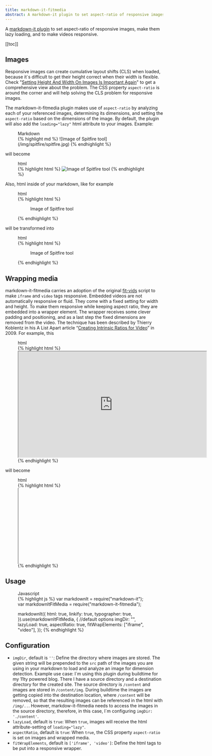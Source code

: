```yaml
---
title: markdown-it-fitmedia
abstract: A markdown-it plugin to set aspect-ratio of responsive images, make them lazy loading, and to make videos responsive.
---
```


A [markdown-it plugin](https://www.npmjs.com/package/markdown-it-fitmedia) to set aspect-ratio of responsive images, make them lazy loading, and to make videos responsive.

[[toc]]

## Images

Responsive images can create cumulative layout shifts (CLS) when loaded, because it´s difficult to get their height correct when their width is flexible. Check "[Setting Height And Width On Images Is Important Again](https://www.smashingmagazine.com/2020/03/setting-height-width-images-important-again/)" to get a comprehensive view about the problem. The CSS property `aspect-ratio` is around the corner and will help solving the CLS problem for responsive images.

The markdown-it-fitmedia plugin makes use of `aspect-ratio` by analyzing each of your referenced images, determining its dimensions, and setting the `aspect-ratio` based on the dimensions of the image. By default, the plugin will also add the `loading="lazy"` html attribute to your images. Example:

<figure>
<figcaption>Markdown</figcaption>
{% highlight md %}
![Image of Spitfire tool](/img/spitfire/spitfire.jpg)
{% endhighlight %}
</figure>

will become

<figure>
<figcaption>html</figcaption>
{% highlight html %}
<img alt="Image of Spitfire tool" src="/img/spitfire/spitfire.jpg" loading="lazy" style="aspect-ratio:750/388;">
{% endhighlight %}
</figure>

Also, html inside of your markdown, like for example

<figure>
<figcaption>html</figcaption>
{% highlight html %}
<figure>
<img alt="" src="/img/spitfire/spitfire.jpg" >
<figcaption>Image of Spitfire tool</figcaption>
</figure>
{% endhighlight %}
</figure>

will be transformed into

<figure>
<figcaption>html</figcaption>
{% highlight html %}
<figure>
<img alt="" src="/img/spitfire/spitfire.jpg" loading="lazy" style="aspect-ratio:750/388;">
<figcaption>Image of Spitfire tool</figcaption>
</figure>
{% endhighlight %}
</figure>

## Wrapping media

markdown-it-fitmedia carries an adoption of the original [fit-vids](http://fitvidsjs.com) script to make `iframe` and `video` tags responsive. Embedded videos are not automatically responsive or fluid. They come with a fixed setting for width and height. To make them responsive while keeping aspect ratio, they are embedded into a wrapper element. The wrapper receives some clever padding and positioning, and as a last step the fixed dimensions are removed from the video. The technique has been described by Thierry Koblentz in his A List Apart article “[Creating Intrinsic Ratios for Video](https://alistapart.com/article/creating-intrinsic-ratios-for-video/)” in 2009. For example, this

<figure>
<figcaption>html</figcaption>
{% highlight html %}
<iframe src="https://player.vimeo.com/video/304626830" width="600" height="338"></iframe>
{% endhighlight %}
</figure>

will become

<figure>
<figcaption>html</figcaption>
{% highlight html %}
<div class="fit-media" style="position:relative; height:0; padding-bottom:56.333333333333336%;aspect-ratio:600/338;">
<iframe src="https://player.vimeo.com/video/304626830"  style="position:absolute; top:0; left:0; width:100%; height:100%;"></iframe>
</div>
{% endhighlight %}
</figure>

## Usage

<figure>
<figcaption>Javascript</figcaption>
{% highlight js %}
var markdownIt = require("markdown-it");
var markdownItFitMedia = require("markdown-it-fitmedia");

markdownIt({
  html: true,
  linkify: true,
  typographer: true,
}).use(markdownItFitMedia, {
  //default options
  imgDir: "",
  lazyLoad: true,
  aspectRatio: true,
  fitWrapElements: ["iframe", "video"],
});
{% endhighlight %}
</figure>

## Configuration

- `imgDir`, default is `''`: Define the directory where images are stored. The given string will be prepended to the `src` path of the images you are using in your markdown to load and analyze an image for dimension detection. Example use case: I´m using this plugin during buildtime for my 11ty powered blog. There I have a source directory and a destination directory for the created site. The source directory is `/content` and images are stored in `/content/img`. During buildtime the images are getting copied into the destination location, where `/content` will be removed, so that the resulting images can be referenced in the html with `/img/..`. However, markdow-it-fitmedia needs to access the images in the source directory, therefore, in this case, I´m configuring `imgDir: './content'`.
- `lazyLoad`, default is `true`: When `true`, images will receive the html attribute-setting of `loading="lazy"`.
- `aspectRatio`, default is `true`: When `true`, the CSS property `aspect-ratio` is set on images and wrapped media.
- `fitWrapElements`, default is `['iframe', 'video']`: Define the html tags to be put into a responsive wrapper.
